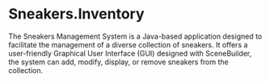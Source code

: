 # Sneakers.Inventory

The Sneakers Management System is a Java-based application designed to facilitate the management of a diverse collection of sneakers. It offers a user-friendly Graphical User Interface (GUI) designed with SceneBuilder, the system can add, modify, display, or remove sneakers from the collection.
